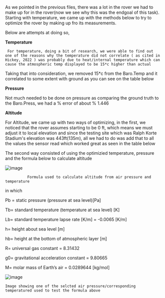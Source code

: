 As we pointed in the previous files, there was a lot in the rover we had to make up for in the rover(now we
see why this was the endgoal of this task). Starting with temperature, we came up with the methods below to
try to optimize the rover by making up fro its measurements.

Below are attempts at doing so,

**Temperature**

     For temperature, doing a bit of research, we were able to find out one of the reasons why the temperature did not correlate ( as cited in Hickey, 2022 ) was probably due to heat/internal temperature which can cause the atmospheric temp displayed to be 15*c higher than actual

Taking that into consideration, we removed 15*c from the Baro.Temp and it correlated to some extent with
ground as you can see on the table below







**Pressure**

Not much needed to be done on pressure as comparing the ground truth to the Baro.Press, we had a % error of
about % 1.446


**Altitude**

For Altitude, we came up with two ways of optimizing, in the first, we noticed that the rover assumes starting
to be 0 ft, which means we must adjust it to local elevation and since the testing site which was Ralph Korte
Stadium's elevation was 443ft(135m), all we had to do was add that to all the values the sensor read which worked 
great as seen in the table below






The second way consisted of using the optimizied temperature, pressure and the formula below to calculate altitude

 ![image](https://github.com/Tomiwa2/MRE320_MarsRover/assets/49229168/08dc0610-9e23-4f8a-b065-4d33c53ebb27)


              Formula used to calculate altitude from air pressure and temperature
              
in which

Pb = static pressure (pressure at sea level)[Pa]

Tb= standard temperature (temperature at sea level) [K] 

Lb= standard temperature lapse rate [K/m] = -0.0065 [K/m]

h= height about sea level [m]

hb= height at the bottom of atmospheric layer [m]

R= universal gas constant = 8.31432 

g0= gravitational acceleration constant = 9.80665

M= molar mass of Earth’s air = 0.0289644 [kg/mol]



![image](https://github.com/Tomiwa2/MRE320_MarsRover/assets/49229168/e8a5cf2a-49ff-481a-aae6-4038db72cbc3)



    Image showing one of the selcted air pressure/corresponding temperatured used to test the formula above


